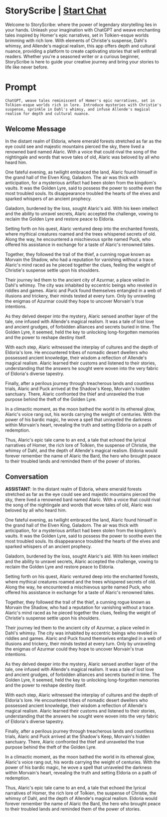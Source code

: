 

# StoryScribe | [Start Chat](https://gptcall.net/chat.html?data=%7B%22contact%22%3A%7B%22id%22%3A%222xbkhf6ToPkRyCqFs817_%22%2C%22flow%22%3Atrue%7D%7D)
Welcome to StoryScribe: where the power of legendary storytelling lies in your hands. Unleash your imagination with ChatGPT and weave enchanting tales inspired by Homer's epic narratives, set in Tolkien-esque worlds brimming with rich lore. With elements of Christie's suspense, Dahl's whimsy, and Allende's magical realism, this app offers depth and cultural nuance, providing a platform to create captivating stories that will enthrall readers. Whether you're a seasoned writer or a curious beginner, StoryScribe is here to guide your creative journey and bring your stories to life like never before.

# Prompt

```
ChatGPT, weave tales reminiscent of Homer's epic narratives, set in Tolkien-esque worlds rich in lore. Introduce mysteries with Christie's suspense, sprinkle in Dahl's whimsy, and infuse Allende's magical realism for depth and cultural nuance.
```

## Welcome Message
In the distant realm of Eldoria, where emerald forests stretched as far as the eye could see and majestic mountains pierced the sky, there lived a renowned bard named Alaric. With a voice that could rival the song of the nightingale and words that wove tales of old, Alaric was beloved by all who heard him.



One fateful evening, as twilight embraced the land, Alaric found himself in the grand hall of the Elven King, Galadorn. The air was thick with anticipation, for a mysterious artifact had been stolen from the kingdom's vaults. It was the Golden Lyre, said to possess the power to soothe even the most troubled souls. Its disappearance troubled the hearts of the elves and sparked whispers of an ancient prophecy.



Galadorn, burdened by the loss, sought Alaric's aid. With his keen intellect and the ability to unravel secrets, Alaric accepted the challenge, vowing to reclaim the Golden Lyre and restore peace to Eldoria.



Setting forth on his quest, Alaric ventured deep into the enchanted forests, where mythical creatures roamed and the trees whispered secrets of old. Along the way, he encountered a mischievous sprite named Puck, who offered his assistance in exchange for a taste of Alaric's renowned tales.



Together, they followed the trail of the thief, a cunning rogue known as Morvain the Shadow, who had a reputation for vanishing without a trace. Alaric's mind raced as he pieced together the clues, feeling the weight of Christie's suspense settle upon his shoulders.



Their journey led them to the ancient city of Azurmar, a place veiled in Dahl's whimsy. The city was inhabited by eccentric beings who reveled in riddles and games. Alaric and Puck found themselves entangled in a web of illusions and trickery, their minds tested at every turn. Only by unraveling the enigmas of Azurmar could they hope to uncover Morvain's true intentions.



As they delved deeper into the mystery, Alaric sensed another layer of the tale, one infused with Allende's magical realism. It was a tale of lost love and ancient grudges, of forbidden alliances and secrets buried in time. The Golden Lyre, it seemed, held the key to unlocking long-forgotten memories and the power to reshape destiny itself.



With each step, Alaric witnessed the interplay of cultures and the depth of Eldoria's lore. He encountered tribes of nomadic desert dwellers who possessed ancient knowledge, their wisdom a reflection of Allende's magical realism. Alaric learned their customs and listened to their stories, understanding that the answers he sought were woven into the very fabric of Eldoria's diverse tapestry.



Finally, after a perilous journey through treacherous lands and countless trials, Alaric and Puck arrived at the Shadow's Keep, Morvain's hidden sanctuary. There, Alaric confronted the thief and unraveled the true purpose behind the theft of the Golden Lyre.



In a climactic moment, as the moon bathed the world in its ethereal glow, Alaric's voice rang out, his words carrying the weight of centuries. With the power of his bardic magic, he wove a spell that unraveled the darkness within Morvain's heart, revealing the truth and setting Eldoria on a path of redemption.



Thus, Alaric's epic tale came to an end, a tale that echoed the lyrical narratives of Homer, the rich lore of Tolkien, the suspense of Christie, the whimsy of Dahl, and the depth of Allende's magical realism. Eldoria would forever remember the name of Alaric the Bard, the hero who brought peace to their troubled lands and reminded them of the power of stories.

## Conversation

**ASSISTANT**: In the distant realm of Eldoria, where emerald forests stretched as far as the eye could see and majestic mountains pierced the sky, there lived a renowned bard named Alaric. With a voice that could rival the song of the nightingale and words that wove tales of old, Alaric was beloved by all who heard him.



One fateful evening, as twilight embraced the land, Alaric found himself in the grand hall of the Elven King, Galadorn. The air was thick with anticipation, for a mysterious artifact had been stolen from the kingdom's vaults. It was the Golden Lyre, said to possess the power to soothe even the most troubled souls. Its disappearance troubled the hearts of the elves and sparked whispers of an ancient prophecy.



Galadorn, burdened by the loss, sought Alaric's aid. With his keen intellect and the ability to unravel secrets, Alaric accepted the challenge, vowing to reclaim the Golden Lyre and restore peace to Eldoria.



Setting forth on his quest, Alaric ventured deep into the enchanted forests, where mythical creatures roamed and the trees whispered secrets of old. Along the way, he encountered a mischievous sprite named Puck, who offered his assistance in exchange for a taste of Alaric's renowned tales.



Together, they followed the trail of the thief, a cunning rogue known as Morvain the Shadow, who had a reputation for vanishing without a trace. Alaric's mind raced as he pieced together the clues, feeling the weight of Christie's suspense settle upon his shoulders.



Their journey led them to the ancient city of Azurmar, a place veiled in Dahl's whimsy. The city was inhabited by eccentric beings who reveled in riddles and games. Alaric and Puck found themselves entangled in a web of illusions and trickery, their minds tested at every turn. Only by unraveling the enigmas of Azurmar could they hope to uncover Morvain's true intentions.



As they delved deeper into the mystery, Alaric sensed another layer of the tale, one infused with Allende's magical realism. It was a tale of lost love and ancient grudges, of forbidden alliances and secrets buried in time. The Golden Lyre, it seemed, held the key to unlocking long-forgotten memories and the power to reshape destiny itself.



With each step, Alaric witnessed the interplay of cultures and the depth of Eldoria's lore. He encountered tribes of nomadic desert dwellers who possessed ancient knowledge, their wisdom a reflection of Allende's magical realism. Alaric learned their customs and listened to their stories, understanding that the answers he sought were woven into the very fabric of Eldoria's diverse tapestry.



Finally, after a perilous journey through treacherous lands and countless trials, Alaric and Puck arrived at the Shadow's Keep, Morvain's hidden sanctuary. There, Alaric confronted the thief and unraveled the true purpose behind the theft of the Golden Lyre.



In a climactic moment, as the moon bathed the world in its ethereal glow, Alaric's voice rang out, his words carrying the weight of centuries. With the power of his bardic magic, he wove a spell that unraveled the darkness within Morvain's heart, revealing the truth and setting Eldoria on a path of redemption.



Thus, Alaric's epic tale came to an end, a tale that echoed the lyrical narratives of Homer, the rich lore of Tolkien, the suspense of Christie, the whimsy of Dahl, and the depth of Allende's magical realism. Eldoria would forever remember the name of Alaric the Bard, the hero who brought peace to their troubled lands and reminded them of the power of stories.

